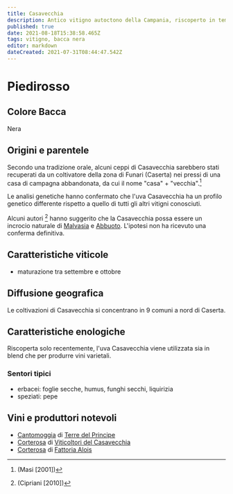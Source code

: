 ```yaml
---
title: Casavecchia
description: Antico vitigno autoctono della Campania, riscoperto in tempi recenti
published: true
date: 2021-08-18T15:38:58.465Z
tags: vitigno, bacca nera
editor: markdown
dateCreated: 2021-07-31T08:44:47.542Z
---
```


# Piedirosso

## Colore Bacca
Nera

## Origini e parentele
Secondo una tradizione orale, alcuni ceppi di Casavecchia sarebbero stati recuperati da un coltivatore della zona di Funari (Caserta) nei pressi di una casa di campagna abbandonata, da cui il nome "casa" + "vecchia".[^1]

[^1]: (Masi [2001])

Le analisi genetiche hanno confermato che l'uva Casavecchia ha un profilo genetico differente rispetto a quello di tutti gli altri vitigni conosciuti.

Alcuni autori [^2] hanno suggerito che la Casavecchia possa essere un incrocio naturale di [Malvasia](/vitigni/bacca-bianca/malvasia-bianca-di-candia) e [Abbuoto](/vitigni/bacca-nera/abbuoto). L'ipotesi non ha ricevuto una conferma definitiva.

[^2]: (Cipriani [2010])

## Caratteristiche viticole
- maturazione tra settembre e ottobre

## Diffusione geografica
Le coltivazioni di Casavecchia si concentrano in 9 comuni a nord di Caserta.

## Caratteristiche enologiche
Riscoperta solo recentemente, l'uva Casavecchia viene utilizzata sia in blend che per produrre vini varietali.

### Sentori tipici
- erbacei: foglie secche, humus, funghi secchi, liquirizia
- speziati: pepe 

## Vini e produttori notevoli
- [Cantomoggia](/vini/italia/campania/rossi/cantomoggia) di [Terre del Principe](/produttori/italia/campania/terre-del-principe)
- [Corterosa](/vini/italia/campania/rossi/corterosa) di [Viticoltori del Casavecchia](/produttori/italia/campania/viticoltori-del-casavecchia)
- [Corterosa](/vini/italia/campania/rossi/corterosa) di [Fattoria Alois](/produttori/italia/campania/fattoria-alois)
